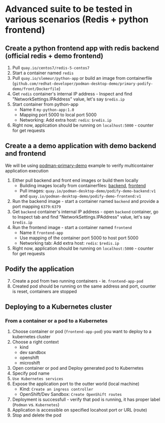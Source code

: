 # Advanced suite to be tested in various scenarios (Redis + python frontend)

## Create a python frontend app with redis backend (official redis + demo frontend)

1. Pull `quay.io/centos7/redis-5-centos7`
2. Start a container named `redis`
3. Pull `quay.io/slemeur/python-app` or build an image from containerfile (`github.com/redhat-developer/podman-desktop-demo/primary-podify-demo/front/Dockerfile`)
4. Get `redis` container's internal IP address - Inspect and find "NetworkSettings.IPAddress" value, let's say `$redis.ip`
5. Start container from python-app
    * Name it `my-python-app:1.0`
    * Mapping port 5000 to local port 5000
    * Networking: Add extra host: `redis`: `$redis.ip`
6. Right now, application should be running on `localhost:5000` - counter for get requests

## Create a a demo application with demo backend and frontend

We will be using [podman-primary-demo](https://github.com/redhat-developer/podman-desktop-demo/blob/main/primary-podify-demo/README.md) example to verify multicontainer application execution

1. Either pull backend and front end images or build them locally
    * Building images locally from containerfiles: [backend](https://github.com/redhat-developer/podman-desktop-demo/blob/main/primary-podify-demo/backend/Dockerfile), [frontend](https://github.com/redhat-developer/podman-desktop-demo/blob/main/primary-podify-demo/front/Dockerfile)
    * Pull images: `quay.io/podman-desktop-demo/podify-demo-backend:v1` and `quay.io/podman-desktop-demo/podify-demo-frontend:v1`
2. Run the backend image - start a container named `backend` and provide a port mapping `6379:6379`
3. Get `backend` container's internal IP address - open `backend` container, go to Inspect tab and find "NetworkSettings.IPAddress" value, let's say `$redis.ip`
4. Run the frontend image - start a container named `frontend`
    * Name it `frontend-app`
    * Use mapping  of the container port 5000 to host port 5000
    * Networking tab: Add extra host: `redis`: `$redis.ip`
5. Right now, application should be running on `localhost:5000` - counter for get requests

## Podify the application

7. Create a pod from two running containers - ie. `frontend-app-pod`
8. Created pod should be running on the same address and port, counter is reset, containers are stopped

## Deploying to a Kubernetes cluster

### From a container or a pod to a Kubernetes

1. Choose container or pod (`frontend-app-pod`) you want to deploy to a kubernetes cluster
2. Choose a right context 
    * kind
    * dev sandbox
    * openshift
    * microshift
3. Open container or pod and Deploy generated pod to Kubernetes
4. Specify pod name
5. `Use Kubernetes services`
6. Expose the application port to the outter world (local machine)
    * Kind: `Create an ingress controller`
    * OpenShift/Dev Sandbox: `Create OpenShift routes`
7. Deployment is successfull - verify that pod is running, it has proper label (`Podman` vs. `Kubernetes`)
8. Application is accessible on specified locahost port or URL (route)
9. Stop and delete the pod


